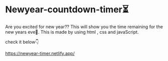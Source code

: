 # Newyear-countdown-timer⏳
Are you excited for new year??
This will show you the time remaining for the new years eve🎊.
This is made by using html , css and javaScript.
  
  
check it below👇



https://newyear-timer.netlify.app/
